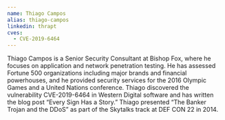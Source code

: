 ```yaml
---
name: Thiago Campos
alias: thiago-campos
linkedin: thrapt
cves:
  - CVE-2019-6464
---
```

Thiago Campos is a Senior Security Consultant at Bishop Fox, where he focuses on application and network penetration testing. He has assessed Fortune 500 organizations including major brands and financial powerhouses, and he provided security services for the 2016 Olympic Games and a United Nations conference. Thiago discovered the vulnerability CVE-2019-6464 in Western Digital software and has written the blog post “Every Sign Has a Story.” Thiago presented “The Banker Trojan and the DDoS” as part of the Skytalks track at DEF CON 22 in 2014.
